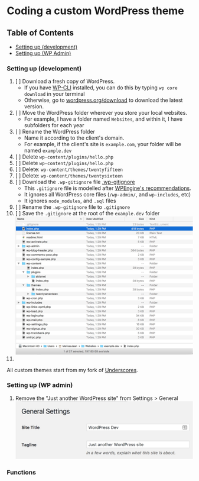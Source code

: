 # Coding a custom WordPress theme

## Table of Contents

- [Setting up (development)](#setting-up-development)
- [Setting up (WP Admin)](#setting-up-wp-admin)

### Setting up (development)

1. [ ] Download a fresh copy of WordPress.
    - If you have [WP-CLI](http://wp-cli.org/) installed, you can do this by typing `wp core download` in your terminal
    - Otherwise, go to [wordpress.org/download](https://wordpress.org/download/) to download the latest version.
1. [ ] Move the WordPress folder wherever you store your local websites.
    - For example, I have a folder named `Websites`, and within it, I have subfolders for each year
1. [ ] Rename the WordPress folder
    - Name it according to the client's domain. 
    - For example, if the client's site is `example.com`, your folder will be named `example.dev`
1. [ ] Delete `wp-content/plugins/hello.php`
1. [ ] Delete `wp-content/plugins/hello.php`
1. [ ] Delete: `wp-content/themes/twentyfifteen`
1. [ ] Delete: `wp-content/themes/twentysixteen`
1. [ ] Download the `.wp-gitignore` file [.wp-gitignore](assets/.wp-gitignore)
    - This `.gitignore` file is modelled after [WPEngine's recommendations](https://wpengine.com/git/).
    - It ignores all WordPress core files (`/wp-admin/`, and `wp-includes`, etc)
    - It ignores `node_modules`, and `.sql` files
1. [ ] Rename the `.wp-gitignore` file to `.gitignore`
1. [ ] Save the `.gitignore` at the root of the `example.dev` folder
    ![finder window showing the files inside example.dev](assets/wp-example-install.jpg)
1. 

All custom themes start from my fork of [Underscores](https://github.com/melissajclark/_s).

### Setting up (WP admin)

1. Remove the "Just another WordPress site" from Settings > General ![wordpress admin general settings](assets/wp-general-settings.jpg)



### Functions


